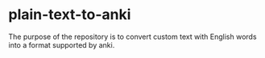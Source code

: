 # plain-text-to-anki
The purpose of the repository is to convert custom text with English words into a format supported by anki.
